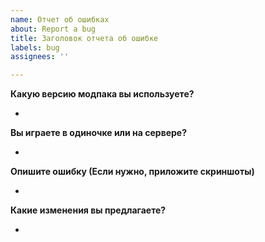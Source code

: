```yaml
---
name: Отчет об ошибках
about: Report a bug
title: Заголовок отчета об ошибке
labels: bug
assignees: ''

---
```


**Какую версию модпака вы используете?**

-

**Вы играете в одиночке или на сервере?**

-

**Опишите ошибку (Если нужно, приложите скриншоты)**

-

**Какие изменения вы предлагаете?**

-
